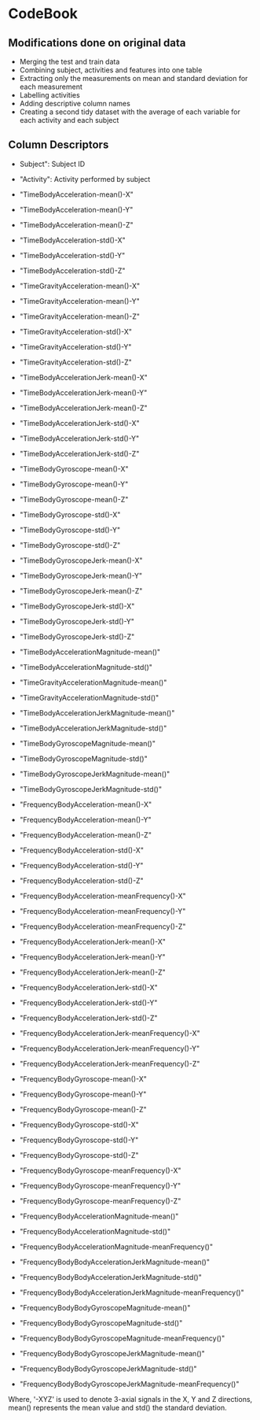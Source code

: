 # CodeBook
## Modifications done on original data
* Merging the test and train data 
* Combining subject, activities and features into one table
* Extracting only the measurements on mean and standard deviation for each measurement 
* Labelling activities 
* Adding descriptive column names
* Creating a second tidy dataset with the average of each variable for each activity and each subject

## Column Descriptors
* Subject": Subject ID
* "Activity": Activity performed by subject

* "TimeBodyAcceleration-mean()-X" 
* "TimeBodyAcceleration-mean()-Y"
* "TimeBodyAcceleration-mean()-Z"
* "TimeBodyAcceleration-std()-X"
* "TimeBodyAcceleration-std()-Y"
* "TimeBodyAcceleration-std()-Z"
* "TimeGravityAcceleration-mean()-X"
* "TimeGravityAcceleration-mean()-Y"
* "TimeGravityAcceleration-mean()-Z"
* "TimeGravityAcceleration-std()-X"
* "TimeGravityAcceleration-std()-Y"
* "TimeGravityAcceleration-std()-Z"
* "TimeBodyAccelerationJerk-mean()-X"
* "TimeBodyAccelerationJerk-mean()-Y"
* "TimeBodyAccelerationJerk-mean()-Z"
* "TimeBodyAccelerationJerk-std()-X"
* "TimeBodyAccelerationJerk-std()-Y"
* "TimeBodyAccelerationJerk-std()-Z"
* "TimeBodyGyroscope-mean()-X"
* "TimeBodyGyroscope-mean()-Y"
* "TimeBodyGyroscope-mean()-Z"
* "TimeBodyGyroscope-std()-X"
* "TimeBodyGyroscope-std()-Y"
* "TimeBodyGyroscope-std()-Z" 
* "TimeBodyGyroscopeJerk-mean()-X" 
* "TimeBodyGyroscopeJerk-mean()-Y" 
* "TimeBodyGyroscopeJerk-mean()-Z" 
* "TimeBodyGyroscopeJerk-std()-X" 
* "TimeBodyGyroscopeJerk-std()-Y" 
* "TimeBodyGyroscopeJerk-std()-Z" 
* "TimeBodyAccelerationMagnitude-mean()" 
* "TimeBodyAccelerationMagnitude-std()" 
* "TimeGravityAccelerationMagnitude-mean()" 
* "TimeGravityAccelerationMagnitude-std()" 
* "TimeBodyAccelerationJerkMagnitude-mean()" 
* "TimeBodyAccelerationJerkMagnitude-std()" 
* "TimeBodyGyroscopeMagnitude-mean()" 
* "TimeBodyGyroscopeMagnitude-std()" 
* "TimeBodyGyroscopeJerkMagnitude-mean()" 
* "TimeBodyGyroscopeJerkMagnitude-std()" 
* "FrequencyBodyAcceleration-mean()-X" 
* "FrequencyBodyAcceleration-mean()-Y" 
* "FrequencyBodyAcceleration-mean()-Z" 
* "FrequencyBodyAcceleration-std()-X" 
* "FrequencyBodyAcceleration-std()-Y" 
* "FrequencyBodyAcceleration-std()-Z" 
* "FrequencyBodyAcceleration-meanFrequency()-X" 
* "FrequencyBodyAcceleration-meanFrequency()-Y" 
* "FrequencyBodyAcceleration-meanFrequency()-Z" 
* "FrequencyBodyAccelerationJerk-mean()-X" 
* "FrequencyBodyAccelerationJerk-mean()-Y" 
* "FrequencyBodyAccelerationJerk-mean()-Z" 
* "FrequencyBodyAccelerationJerk-std()-X" 
* "FrequencyBodyAccelerationJerk-std()-Y" 
* "FrequencyBodyAccelerationJerk-std()-Z" 
* "FrequencyBodyAccelerationJerk-meanFrequency()-X" 
* "FrequencyBodyAccelerationJerk-meanFrequency()-Y" 
* "FrequencyBodyAccelerationJerk-meanFrequency()-Z" 
* "FrequencyBodyGyroscope-mean()-X" 
* "FrequencyBodyGyroscope-mean()-Y" 
* "FrequencyBodyGyroscope-mean()-Z" 
* "FrequencyBodyGyroscope-std()-X" 
* "FrequencyBodyGyroscope-std()-Y" 
* "FrequencyBodyGyroscope-std()-Z" 
* "FrequencyBodyGyroscope-meanFrequency()-X" 
* "FrequencyBodyGyroscope-meanFrequency()-Y" 
* "FrequencyBodyGyroscope-meanFrequency()-Z" 
* "FrequencyBodyAccelerationMagnitude-mean()" 
* "FrequencyBodyAccelerationMagnitude-std()" 
* "FrequencyBodyAccelerationMagnitude-meanFrequency()" 
* "FrequencyBodyBodyAccelerationJerkMagnitude-mean()" 
* "FrequencyBodyBodyAccelerationJerkMagnitude-std()" 
* "FrequencyBodyBodyAccelerationJerkMagnitude-meanFrequency()" 
* "FrequencyBodyBodyGyroscopeMagnitude-mean()" 
* "FrequencyBodyBodyGyroscopeMagnitude-std()" 
* "FrequencyBodyBodyGyroscopeMagnitude-meanFrequency()" 
* "FrequencyBodyBodyGyroscopeJerkMagnitude-mean()" 
* "FrequencyBodyBodyGyroscopeJerkMagnitude-std()" 
* "FrequencyBodyBodyGyroscopeJerkMagnitude-meanFrequency()"

Where, '-XYZ' is used to denote 3-axial signals in the X, Y and Z directions, mean() represents the mean value and std() the standard deviation. 
